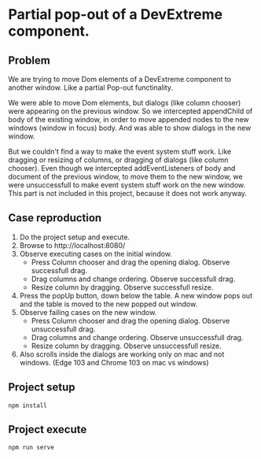 # Partial pop-out of a DevExtreme component.

## Problem

We are trying to move Dom elements of a DevExtreme component to another window. Like a partial Pop-out functinality.

We were able to move Dom elements, but dialogs (like column chooser) were appearing on the previous window. So we intercepted appendChild of body of the existing window, in order to move appended nodes to the new windows (window in focus) body. And was able to show dialogs in the new window.

But we couldn't find a way to make the event system stuff work. Like dragging or resizing of columns, or dragging of dialogs (like column chooser). Even though we intercepted addEventListeners of body and document of the previous window, to move them to the new window, we were unsuccessfull to make event system stuff work on the new window. This part is not included in this project, because it does not work anyway.

## Case reproduction

1. Do the project setup and execute.
2. Browse to http://localhost:8080/
3. Observe executing cases on the initial window.
    * Press Column chooser and drag the opening dialog. Observe successfull drag.
    * Drag columns and change ordering. Observe successfull drag.
    * Resize column by dragging. Observe successfull resize.
4. Press the popUp button, down below the table. A new window pops out and the table is moved to the new popped out window.
5. Observe failing cases on the new window.
    * Press Column chooser and drag the opening dialog. Observe unsuccessfull drag.
    * Drag columns and change ordering. Observe unsuccessfull drag.
    * Resize column by dragging. Observe unsuccessfull resize.
6. Also scrolls inside the dialogs are working only on mac and not windows. (Edge 103 and Chrome 103 on mac vs windows)


## Project setup
```
npm install
```

## Project execute
```
npm run serve
```